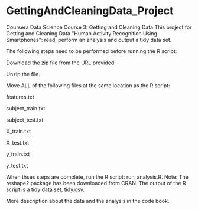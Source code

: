 # GettingAndCleaningData_Project
Coursera Data Science Course 3: Getting and Cleaning Data
This project for Getting and Cleaning Data "Human Activity Recognition Using Smartphones": read, perform an analysis and output a tidy data set.

The following steps need to be performed before running the R script:

Download the zip file from the URL provided.

Unzip the file.

Move ALL of the following files at the same location as the R script: 

 features.txt 
 
 subject_train.txt 
 
 subject_test.txt 
 
 X_train.txt
 
 X_test.txt
 
 y_train.txt
 
 y_test.txt
 
When thses steps are complete, run the R script: run_analysis.R. 
Note: The reshape2 package has been downloaded from CRAN.
The output of the R script is a tidy data set, tidy.csv.

More description about the data and the analysis in the code book.
